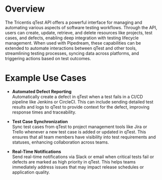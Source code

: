 # Overview

The Tricentis qTest API offers a powerful interface for managing and automating various aspects of software testing workflows. Through the API, users can create, update, retrieve, and delete resources like projects, test cases, and defects, enabling deep integration with testing lifecycle management. When used with Pipedream, these capabilities can be extended to automate interactions between qTest and other tools, streamlining testing processes, syncing data across platforms, and triggering actions based on test outcomes.

# Example Use Cases

- **Automated Defect Reporting**  
  Automatically create a defect in qTest when a test fails in a CI/CD pipeline like Jenkins or CircleCI. This can include sending detailed test results and logs to qTest to provide context for the defect, improving response times and traceability.

- **Test Case Synchronization**  
  Sync test cases from qTest to project management tools like Jira or Trello whenever a new test case is added or updated in qTest. This ensures that all team members have visibility into test requirements and statuses, enhancing collaboration across teams.

- **Real-Time Notifications**  
  Send real-time notifications via Slack or email when critical tests fail or defects are marked as high priority in qTest. This helps teams immediately address issues that may impact release schedules or application quality.
